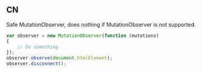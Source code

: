 ## CN

Safe MutationObserver, does nothing if MutationObserver is not supported.

```javascript
var observer = new MutationObserver(function (mutations)
{
    // Do something.
});
observer.observe(document.htmlElement);
observer.disconnect();
```